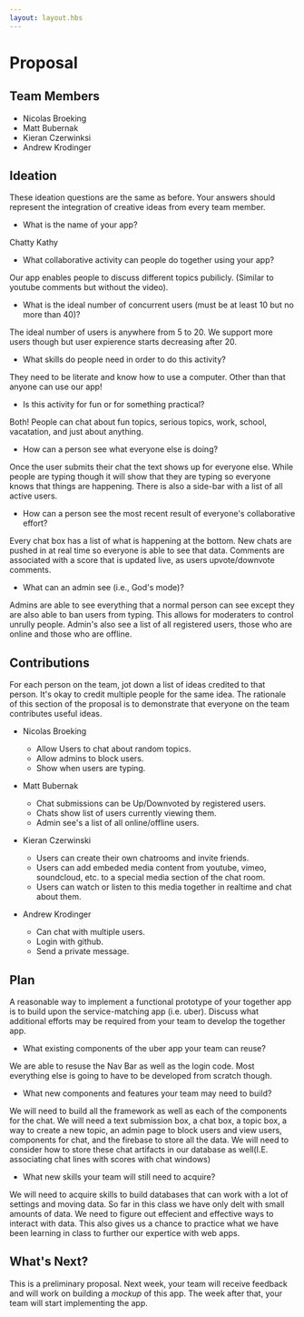 ```yaml
---
layout: layout.hbs
---
```


# Proposal

## Team Members

* Nicolas Broeking
* Matt Bubernak
* Kieran Czerwinksi
* Andrew Krodinger

## Ideation

These ideation questions are the same as before. Your answers should represent
the integration of creative ideas from every team member.

* What is the name of your app?

Chatty Kathy

* What collaborative activity can people do together using your app?

Our app enables people to discuss different topics pubilicly. (Similar to youtube comments but without the video). 

* What is the ideal number of concurrent users (must be at least 10 but no more than 40)?

The ideal number of users is anywhere from 5 to 20. We support more users though but user expierence starts decreasing after 20. 

* What skills do people need in order to do this activity?

They need to be literate and know how to use a computer. Other than that anyone can use our app!

* Is this activity for fun or for something practical?

Both! People can chat about fun topics, serious topics, work, school, vacatation, and just about anything. 

* How can a person see what everyone else is doing?

Once the user submits their chat the text shows up for everyone else. While people are typing though it will show that they are typing so everyone knows that things are happening. There is also a side-bar with a list of all active users. 

* How can a person see the most recent result of everyone's collaborative effort?

Every chat box has a list of what is happening at the bottom. New chats are pushed in at real time so everyone is able to see that data. Comments are associated with a score that is updated live, as users upvote/downvote comments. 

* What can an admin see (i.e., God's mode)?

Admins are able to see everything that a normal person can see except they are also able to ban users from typing. This allows for moderaters to control unrully people. Admin's also see a list of all registered users, those who are online and those who are offline. 


## Contributions

For each person on the team, jot down a list of ideas credited to that person.
It's okay to credit multiple people for the same idea. The rationale of this
section of the proposal is to demonstrate that everyone on the team contributes
useful ideas.

* Nicolas Broeking
  * Allow Users to chat about random topics.
  * Allow admins to block users.
  * Show when users are typing.

* Matt Bubernak 
  * Chat submissions can be Up/Downvoted by registered users. 
  * Chats show list of users currently viewing them. 
  * Admin see's a list of all online/offline users.
  
* Kieran Czerwinski
  * Users can create their own chatrooms and invite friends.
  * Users can add embeded media content from youtube, vimeo, soundcloud, etc. to a special media section of the chat room.
  * Users can watch or listen to this media together in realtime and chat about them.

* Andrew Krodinger
  * Can chat with multiple users.
  * Login with github.
  * Send a private message.

## Plan

A reasonable way to implement a functional prototype of your together app
is to build upon the service-matching app (i.e. uber). Discuss what additional
efforts may be required from your team to develop the together app.

* What existing components of the uber app your team can reuse?

We are able to resuse the Nav Bar as well as the login code. Most everything else is going to have to be developed from scratch though.

* What new components and features your team may need to build?

We will need to build all the framework as well as each of the components for the chat. We will need a text submission box, a chat box, a topic box, a way to create a new topic, an admin page to block users and view users, components for chat, and the firebase to store all the data. We will need to consider how to store these chat artifacts in our database as well(I.E. associating chat lines with scores with chat windows)

* What new skills your team will still need to acquire?

We will need to acquire skills to build databases that can work with a lot of settings and moving data. So far in this class we have only delt with small amounts of data. We need to figure out effecient and effective ways to interact with data. This also gives us a chance to practice what we have been learning in class to further our expertice with web apps. 

## What's Next?

This is a preliminary proposal. Next week, your team will receive feedback and
will work on building a _mockup_ of this app. The week after that, your team
will start implementing the app.

